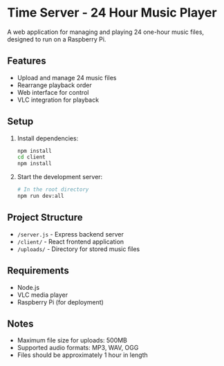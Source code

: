 # Time Server - 24 Hour Music Player

A web application for managing and playing 24 one-hour music files, designed to run on a Raspberry Pi.

## Features

- Upload and manage 24 music files
- Rearrange playback order
- Web interface for control
- VLC integration for playback

## Setup

1. Install dependencies:

   ```bash
   npm install
   cd client
   npm install
   ```

2. Start the development server:
   ```bash
   # In the root directory
   npm run dev:all
   ```

## Project Structure

- `/server.js` - Express backend server
- `/client/` - React frontend application
- `/uploads/` - Directory for stored music files

## Requirements

- Node.js
- VLC media player
- Raspberry Pi (for deployment)

## Notes

- Maximum file size for uploads: 500MB
- Supported audio formats: MP3, WAV, OGG
- Files should be approximately 1 hour in length
